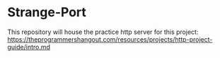 # Strange-Port

This repository will house the practice http server for this project: https://theprogrammershangout.com/resources/projects/http-project-guide/intro.md
